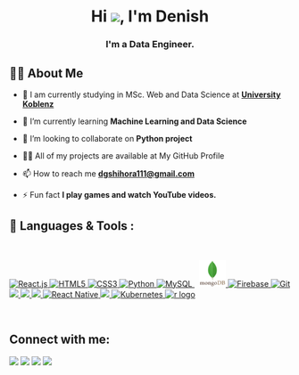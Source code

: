 <h1 align="center">Hi <img src="https://raw.githubusercontent.com/MartinHeinz/MartinHeinz/master/wave.gif" width="30px">, I'm Denish</h1>
<h3 align="center">I'm a Data Engineer.</h3>


## 🙋‍♂️ About Me

- 🔭 I am currently studying in MSc. Web and Data Science at **[University Koblenz](https://www.uni-koblenz-landau.de/de)**

- 🌱 I’m currently learning **Machine Learning and Data Science**

- 👯 I’m looking to collaborate on **Python project**

- 👨‍💻 All of my projects are available at My GitHub Profile

- 📫 How to reach me **dgshihora111@gmail.com**

- ⚡ Fun fact **I play games and watch YouTube videos.**

## 🚀 Languages & Tools :
<br>
<p align="left">
   <a href="https://aws.amazon.com/" target="_blank"> 
      <img src="https://img.icons8.com/?size=48&id=33039&format=png&color=000000" alt="React.js"/>
   </a>
   <a href="https://www.eclipse.org/" target="_blank"> 
      <img src="https://img.icons8.com/color/48/000000/html-5.png" alt="HTML5"/>
   </a>
   <a href="https://www.w3schools.com/css/" target="_blank"> 
      <img src="https://img.icons8.com/color/48/000000/css3.png" alt="CSS3"/>
   </a>
   <a href="https://www.python.org" target="_blank"> 
      <img src="https://img.icons8.com/color/48/000000/python.png" alt="Python"/>
   </a>
   <a style="padding-right:8px;" href="https://www.mysql.com/" target="_blank"> 
      <img src="https://img.icons8.com/fluent/50/000000/mysql-logo.png" alt="MySQL"/>
   </a>
   <a href="https://www.mongodb.com/" target="_blank"> 
      <img src="https://raw.githubusercontent.com/devicons/devicon/master/icons/mongodb/mongodb-original-wordmark.svg" alt="MongoDB" width="48" height="48"/>
   </a>
   <a href="https://firebase.google.com/" target="_blank"> 
      <img src="https://img.icons8.com/color/48/000000/firebase.png" alt="Firebase"/>
   </a>
   <a href="https://git-scm.com/" target="_blank"> 
      <img src="https://img.icons8.com/color/48/000000/git.png" alt="Git"/>
   </a>
   <a href="https://code.visualstudio.com/" target="_blank"> 
      <img src="https://img.icons8.com/color/48/000000/visual-studio-code-2019.png"/> 
   </a>
   <a href="https://github.com/" target="_blank">
      <img src="https://img.icons8.com/nolan/48/github.png"/> 
   </a>
   <a href="https://www.w3.org/html/" target="_blank"> 
      <img src="https://img.icons8.com/office/40/000000/java-eclipse.png"/> 
   </a>
   <a href="https://www.reactjs.org/" target="_blank"> 
      <img src="https://img.icons8.com/color/48/000000/react-native.png" alt="React Native"/>
   </a>
   <a href="https://www.sublimetext.com/" target="_blank"> 
      <img src="https://img.icons8.com/fluent/48/000000/sublime-text.png"/> 
   </a>
   <a href="https://kubernetes.io/" target="_blank">
      <img src="https://camo.githubusercontent.com/28a688e013239850109114b7790d453e84faf37567d698483e81ee59f6dd98c8/68747470733a2f2f63646e2e6a7364656c6976722e6e65742f67682f64657669636f6e732f64657669636f6e2f69636f6e732f6b756265726e657465732f6b756265726e657465732d706c61696e2e737667" alt="Kubernetes" width="48" height="48"/>
   </a>
   <a target="_blank" rel="noopener noreferrer nofollow" href="">
      <img src="https://camo.githubusercontent.com/c63a38bafef05c24a2f9f031c9f4a614595b016732a848a862a7d16be4b2255e/68747470733a2f2f63646e2e6a7364656c6976722e6e65742f67682f64657669636f6e732f64657669636f6e2f69636f6e732f722f722d6f726967696e616c2e737667" height="40" alt="r logo" data-canonical-src="https://cdn.jsdelivr.net/gh/devicons/devicon/icons/r/r-original.svg" style="max-width: 100%;">
   </a>
</p>
<br>

## Connect with me:
<p align="left">

<a href = "https://www.linkedin.com/in/shihora-denish-5a3167171/"><img src="https://img.icons8.com/fluent/48/000000/linkedin.png"/></a>
<a href = "https://twitter.com/ShihoraDenish"><img src="https://img.icons8.com/fluent/48/000000/twitter.png"/></a>
<a href = "https://www.instagram.com/denish_shihora/"><img src="https://img.icons8.com/fluent/48/000000/instagram-new.png"/></a>
<a href = "https://www.facebook.com/denish.shihora.33"><img src="https://img.icons8.com/color/48/000000/facebook.png"/></a>

</p>


